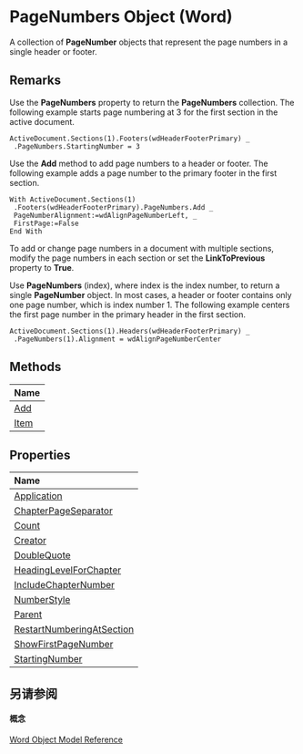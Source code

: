 
# PageNumbers Object (Word)

A collection of  **PageNumber** objects that represent the page numbers in a single header or footer.


## Remarks

Use the  **PageNumbers** property to return the **PageNumbers** collection. The following example starts page numbering at 3 for the first section in the active document.


```
ActiveDocument.Sections(1).Footers(wdHeaderFooterPrimary) _ 
 .PageNumbers.StartingNumber = 3
```

Use the  **Add** method to add page numbers to a header or footer. The following example adds a page number to the primary footer in the first section.




```
With ActiveDocument.Sections(1) 
 .Footers(wdHeaderFooterPrimary).PageNumbers.Add _ 
 PageNumberAlignment:=wdAlignPageNumberLeft, _ 
 FirstPage:=False 
End With
```

To add or change page numbers in a document with multiple sections, modify the page numbers in each section or set the  **LinkToPrevious** property to **True**.

Use  **PageNumbers** (index), where index is the index number, to return a single **PageNumber** object. In most cases, a header or footer contains only one page number, which is index number 1. The following example centers the first page number in the primary header in the first section.




```
ActiveDocument.Sections(1).Headers(wdHeaderFooterPrimary) _ 
 .PageNumbers(1).Alignment = wdAlignPageNumberCenter
```


## Methods



|**Name**|
|:-----|
|[Add](d8a81795-035b-9702-bcd4-02c302607670.md)|
|[Item](dd39bc8f-ee56-f35c-0867-671f0951904d.md)|

## Properties



|**Name**|
|:-----|
|[Application](38bed1b5-4f4d-f14b-c88e-dbbdb2ebba46.md)|
|[ChapterPageSeparator](f7bd5275-2bb3-fa5f-3a1b-09affa027daf.md)|
|[Count](df771ab5-4a3c-d477-a832-7ec479ca3c2e.md)|
|[Creator](bfd4e131-9c8a-2b37-b62c-fb8728b0e974.md)|
|[DoubleQuote](38a63f94-2a47-cea5-69a8-16616458fb9a.md)|
|[HeadingLevelForChapter](2202f3de-9ce0-e8d9-ad7c-9c95c1bc8f26.md)|
|[IncludeChapterNumber](0ab2dbb4-4bf3-f878-1fd9-abca20dd790a.md)|
|[NumberStyle](5a7a3101-3b16-a107-8790-3666fa7fba54.md)|
|[Parent](d257b21e-55a5-0c6c-e64e-581b3f8b0fe3.md)|
|[RestartNumberingAtSection](b960fc7d-78f7-ec23-d429-7ee9820e8340.md)|
|[ShowFirstPageNumber](5f7c88cc-ddb7-08d6-880d-f55a9591fdea.md)|
|[StartingNumber](7b526500-2251-dedd-3972-52d4f036d3bc.md)|

## 另请参阅


#### 概念


[Word Object Model Reference](be452561-b436-bb9b-6f94-3faa9a74a6fd.md)